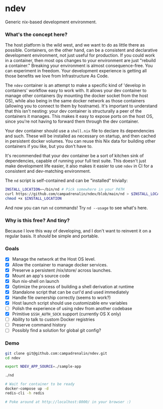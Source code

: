 ndev
====

Generic nix-based development environment.

### What's the concept here?

The host platform is the wild west, and we want to do as little there as
possible. Containers, on the other hand, can be a consistent and declarative
development environment, not just useful for production. If you could work in a
container, then most ops changes to your environment are just "rebuild a
container." Breaking your environment is almost consequence-free. You can
experiment in freedom. Your development experience is getting all those
benefits we love from Infrastructure As Code.

The `ndev` container is an attempt to make a specific kind of 'develop in
containers' workflow easy to work with. It allows your dev container to manage
other containers (by mounting the docker socket from the host OS), while also
being in the same docker network as those containers (allowing you to connect
to them by hostname). It's important to understand that this isn't nesting:
your dev container is structurally a peer of the containers it manages. This
makes it easy to expose ports on the host OS, since you're not having to
forward them through the dev container.

Your dev container should use a `shell.nix` file to declare its dependencies
and such. These will be installed as necessary on startup, and then cached in
persistent docker volumes. You can reuse this Nix data for building other
containers if you like, but you don't have to.

It's recommended that your dev container be a sort of kitchen sink of
dependencies, capable of running your full test suite. This doesn't just make
development life easier, it also makes it easier to use `ndev` in CI for a
consistent and dev-matching environment.

The `nd` script is self-contained and can be "installed" trivially:

```bash
INSTALL_LOCATION=~/bin/nd # Pick somewhere in your PATH
curl https://github.com/campadrenalin/ndev/blob/main/nd > $INSTALL_LOCATION
chmod +x $INSTALL_LOCATION
```

And now you can run `nd` commands! Try `nd --usage` to see what's here.

### Why is this free? And tiny?

Because I love this way of developing, and I don't want to reinvent it on a
regular basis. It *should* be simple and portable.

### Goals

 - [x] Manage the network at the Host OS level.
 - [x] Allow the container to manage docker services.
 - [x] Preserve a persistent /nix/store/ across launches.
 - [x] Mount an app's source code
 - [x] Run nix-shell on launch
 - [x] Optimize the process of building a shell derivation at runtime
 - [x] Standalone script that can be curl'd and used immediately
 - [x] Handle file ownership correctly (seems to work?)
 - [x] Host launch script should use customizable env variables
 - [ ] Polish the experience of using ndev from another codebase
  - [x] Primitive `$SSH_AUTH_SOCK` support (currently OS X only)
  - [ ] Ability to talk to custom Docker registries
  - [ ] Preserve command history
  - [ ] Possibly find a solution for global git config?

### Demo

```bash
git clone git@github.com:campadrenalin/ndev.git
cd ndev

export NDEV_APP_SOURCE=./sample-app

./nd

# Wait for container to be ready
docker-compose up -d
redis-cli -h redis

# Poke around at http://localhost:8000/ in your browser :)
```
